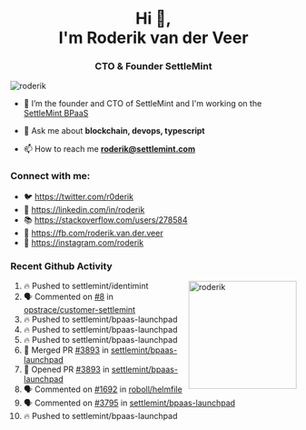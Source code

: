 <h1 align="center">Hi 👋,<br/> I'm Roderik van der Veer</h1>
<h3 align="center">CTO & Founder SettleMint</h3>

<p align="left"> <img src="https://komarev.com/ghpvc/?username=roderik" alt="roderik" /> </p>

- 🔭 I’m the founder and CTO of SettleMint and I'm working on the [SettleMint BPaaS](https://settlemint.com)

- 💬 Ask me about **blockchain, devops, typescript**

- 📫 How to reach me **roderik@settlemint.com**



### Connect with me:

- 🐦 https://twitter.com/r0derik
- 🏢 https://linkedin.com/in/roderik
- 📚 https://stackoverflow.com/users/278584
- 🙊 https://fb.com/roderik.van.der.veer
- 📸 https://instagram.com/roderik

### Recent Github Activity
<img src="https://github-readme-stats.vercel.app/api?username=roderik&show_icons=true&count_private=true" alt="roderik" align="right" height="190" />

<!--START_SECTION:activity-->
1. 🔥 Pushed to settlemint/identimint
2. 🗣 Commented on [#8](https://github.com/opstrace/customer-settlemint/issues/8) in [opstrace/customer-settlemint](https://github.com/opstrace/customer-settlemint)
3. 🔥 Pushed to settlemint/bpaas-launchpad
4. 🔥 Pushed to settlemint/bpaas-launchpad
5. 🔥 Pushed to settlemint/bpaas-launchpad
6. 🎉 Merged PR [#3893](https://github.com/settlemint/bpaas-launchpad/pull/3893) in [settlemint/bpaas-launchpad](https://github.com/settlemint/bpaas-launchpad)
7. 💪 Opened PR [#3893](https://github.com/settlemint/bpaas-launchpad/pull/3893) in [settlemint/bpaas-launchpad](https://github.com/settlemint/bpaas-launchpad)
8. 🗣 Commented on [#1692](https://github.com/roboll/helmfile/issues/1692) in [roboll/helmfile](https://github.com/roboll/helmfile)
9. 🗣 Commented on [#3795](https://github.com/settlemint/bpaas-launchpad/issues/3795) in [settlemint/bpaas-launchpad](https://github.com/settlemint/bpaas-launchpad)
10. 🔥 Pushed to settlemint/bpaas-launchpad
<!--END_SECTION:activity-->